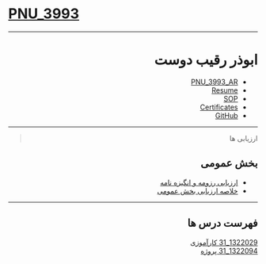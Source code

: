 # [PNU_3993](https://github.com/AliRazavi-edu/PNU_3991#TOC)

<div dir="rtl">
  
---------

# ابوذر رقیب دوست
- [PNU_3993_AR](https://github.com/JAbozarOid/PNU_3993_AR)
- [Resume](https://jabozaroid.github.io/) 
- [SOP](https://jabozaroid.github.io/sop)
- [Certificates](https://jabozaroid.github.io/certificates/certificates.pdf)
- [GitHub](https://github.com/JAbozarOid)

---------
> ارزیابی ها
##  بخش عمومی
- [ارزیابی رزومه و انگیزه نامه](https://github.com/JAbozarOid/PNU_3991_AR/blob/main/General/AR_CV_CheckList_AR_3991.pdf)
- [خلاصه ارزیابی بخش عمومی](https://github.com/JAbozarOid/PNU_3991_AR/blob/main/General/AR_GeneralSection_CheckList_AR_3991.pdf)


------------------
## فهرست درس ها  

[1322029_31	کارآموزی](https://github.com/JAbozarOid/PNU_3993_AR/tree/main/Internship)
<br>
[1322094_31	پروژه](https://github.com/JAbozarOid/PNU_3993_AR/tree/main/Project)
<br>
